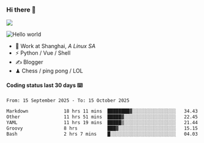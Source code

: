 ### Hi there 👋
![](https://komarev.com/ghpvc/?username=Xuhandsome)


<img src="https://github-readme-stats.vercel.app/api?username=XuHandsome&show_icons=true&theme=merko" alt="Hello world">

<br/>

- 🍻  Work at Shanghai, _A Linux SA_
- ⚡  Python / Vue / Shell
- ✍️  Blogger
- ♟  Chess / ping pong / LOL

#### Coding status last 30 days ⌨️

<!--START_SECTION:waka-->

```txt
From: 15 September 2025 - To: 15 October 2025

Markdown             18 hrs 11 mins  ████████▓░░░░░░░░░░░░░░░░   34.43 %
Other                11 hrs 51 mins  █████▓░░░░░░░░░░░░░░░░░░░   22.45 %
YAML                 11 hrs 19 mins  █████▒░░░░░░░░░░░░░░░░░░░   21.44 %
Groovy               8 hrs           ███▓░░░░░░░░░░░░░░░░░░░░░   15.15 %
Bash                 2 hrs 7 mins    █░░░░░░░░░░░░░░░░░░░░░░░░   04.03 %
```

<!--END_SECTION:waka-->
